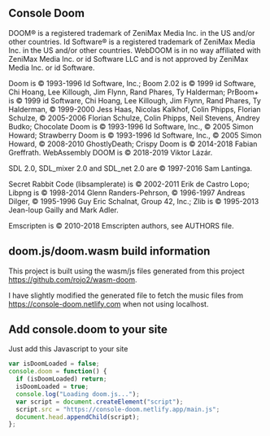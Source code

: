 ## Console Doom

DOOM® is a registered trademark of ZeniMax Media Inc. in the US and/or other countries. Id Software® is a registered trademark of ZeniMax Media Inc. in the US and/or other countries. WebDOOM is in no way affiliated with ZeniMax Media Inc. or id Software LLC and is not approved by ZeniMax Media Inc. or id Software.

Doom is © 1993-1996 Id Software, Inc.; Boom 2.02 is © 1999 id Software, Chi Hoang, Lee Killough, Jim Flynn, Rand Phares, Ty Halderman; PrBoom+ is © 1999 id Software, Chi Hoang, Lee Killough, Jim Flynn, Rand Phares, Ty Halderman, © 1999-2000 Jess Haas, Nicolas Kalkhof, Colin Phipps, Florian Schulze, © 2005-2006 Florian Schulze, Colin Phipps, Neil Stevens, Andrey Budko; Chocolate Doom is © 1993-1996 Id Software, Inc., © 2005 Simon Howard; Strawberry Doom is © 1993-1996 Id Software, Inc., © 2005 Simon Howard, © 2008-2010 GhostlyDeath; Crispy Doom is © 2014-2018 Fabian Greffrath. WebAssembly DOOM is © 2018-2019 Viktor Lázár.

SDL 2.0, SDL_mixer 2.0 and SDL_net 2.0 are © 1997-2016 Sam Lantinga.

Secret Rabbit Code (libsamplerate) is © 2002-2011 Erik de Castro Lopo; Libpng is © 1998-2014 Glenn Randers-Pehrson, © 1996-1997 Andreas Dilger, © 1995-1996 Guy Eric Schalnat, Group 42, Inc.; Zlib is © 1995-2013 Jean-loup Gailly and Mark Adler.

Emscripten is © 2010-2018 Emscripten authors, see AUTHORS file.


## doom.js/doom.wasm build information

This project is built using the wasm/js files generated from this project https://github.com/rojo2/wasm-doom.

I have slightly modified the generated file to fetch the music files from https://console-doom.netlify.com when not using localhost.




## Add console.doom to your site

Just add this Javascript to your site
```js
var isDoomLoaded = false;
console.doom = function() {
  if (isDoomLoaded) return;
  isDoomLoaded = true;
  console.log("Loading doom.js...");
  var script = document.createElement("script");
  script.src = "https://console-doom.netlify.app/main.js";
  document.head.appendChild(script);
};
```
